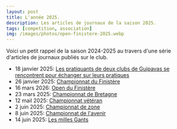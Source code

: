 ```yaml
---
layout: post
title: L'année 2025.
description: Les articles de journaux de la saison 2025.
tags: [competition, association]
img: /images/photos/open-finistere-2025.webp
---
```


Voici un petit rappel de la saison 2024-2025 au travers d'une série d'articles de journaux publiés sur le club.

- 18 janvier 2025: [Les pratiquants de deux clubs de Guipavas se rencontrent pour échanger sur leurs pratiques](https://www.letelegramme.fr/finistere/guipavas-29490/les-pratiquants-de-deux-clubs-de-boxe-de-guipavas-se-rencontrent-pour-echanger-sur-leurs-pratiques-6744827.php)
- 26 janvier 2025: [Championnat du Finistère](https://www.letelegramme.fr/finistere/guipavas-29490/les-jeunes-pratiquants-de-savate-de-guipavas-realisent-de-belles-prestations-au-championnat-departemental-6749959.php)
- 16 mars 2026: [Open du Finistère](https://www.letelegramme.fr/finistere/guipavas-29490/baptiste-saluden-du-boxe-savate-de-guipavas-decroche-le-titre-de-champion-de-finistere-en-boxe-francaise-6781259.php)
- 23 mars 2025: [Championnat de Bretagne](https://www.letelegramme.fr/finistere/guipavas-29490/trois-jeunes-du-guipavas-boxe-savate-sur-la-route-des-championnats-de-france-6785441.php)
- 12 mail 2025: [Championnat vétéran](https://www.letelegramme.fr/finistere/guipavas-29490/deux-licencies-du-guipavas-savate-sacres-champions-de-france-de-boxe-francaise-6816151.php)
- 2 juin 2025: [Championnat de zone](https://www.letelegramme.fr/finistere/guipavas-29490/direction-les-championnats-de-france-pour-les-jeunes-du-guipavas-savate-boxe-francaise-6828769.php)
- 8 juin 2025: [Championnat de l'avenir](https://www.letelegramme.fr/finistere/guipavas-29490/deux-jeunes-boxeurs-du-guipavas-savate-ont-signe-de-belles-prestations-aux-championnats-de-france-6833018.php)
- 14 juin 2025: [Les milles Gants](https://www.letelegramme.fr/finistere/guipavas-29490/les-boxeurs-du-guipavas-savate-ont-realise-de-belles-prestations-lors-de-la-derniere-competition-6838002.php)
